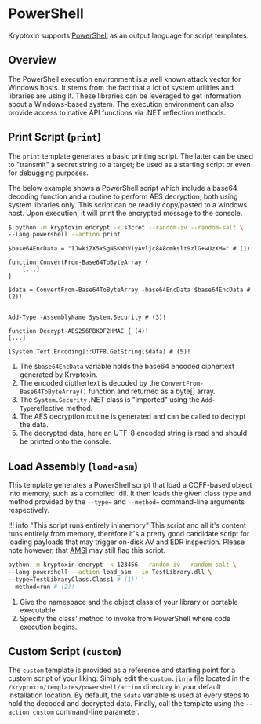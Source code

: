 # PowerShell

Kryptoxin supports [PowerShell](https://learn.microsoft.com/en-us/powershell/) as an output language for script templates.

## Overview

The PowerShell execution environment is a well known attack vector for Windows hosts. It stems from the fact that a lot of system utilities and libraries are using it. These libraries can be leveraged to get information about a Windows-based system. The execution environment can also provide access to native API functions via .NET reflection methods.

## Print Script (`print`)

The `print` template generates a basic printing script. The latter can be used to "transmit" a secret string to a target; be used as a starting script or even for debugging purposes.

The below example shows a PowerShell script which include a base64 decoding function and a routine to perform AES decryption; both using system libraries only. This script can be readily copy/pasted to a windows host. Upon execution, it will print the encrypted message to the console.

``` sh
$ python -m kryptoxin encrypt -k s3cret --random-iv --random-salt \
--lang powershell --action print
```

``` {.powershell .no-copy}
$base64EncData = "IJwkiZX5xSgNSKWhViyAvljc8A8omkslt9zlG+wUzXM=" # (1)!

function ConvertFrom-Base64ToByteArray {
    [...]
}

$data = ConvertFrom-Base64ToByteArray -base64EncData $base64EncData # (2)!


Add-Type -AssemblyName System.Security # (3)!

function Decrypt-AES256PBKDF2HMAC { (4)!
[...]

[System.Text.Encoding]::UTF8.GetString($data) # (5)!
```

1. The `$base64EncData` variable holds the base64 encoded ciphertext generated by Kryptoxin.
2. The encoded cipthertext is decoded by the `ConvertFrom-Base64ToByteArray()` function and returned as a byte[] array.
3. The `System.Security` .NET class is "imported" using the `Add-Type`reflective method.
4. The AES decryption routine is generated and can be called to decrypt the data.
5. The decrypted data, here an UTF-8 encoded string is read and should be printed onto the console.

## Load Assembly (`load-asm`)

This template generates a PowerShell script that load a COFF-based object into memory, such as a compiled .dll. It then loads the given class type and method provided by the `--type=` and `--method=` command-line arguments respectively.

!!! info "This script runs entirely in memory"
    This script and all it's content runs entirely from memory, therefore it's a pretty good candidate script for loading payloads that may trigger on-disk AV and EDR inspection. Please note however, that [AMSI](https://learn.microsoft.com/windows/win32/amsi/antimalware-scan-interface-portal) may still flag this script.

``` sh
python -m kryptoxin encrypt -k 123456 --random-iv --random-salt \
--lang powershell --action load_asm --in TestLibrary.dll \
--type=TestLibraryClass.Class1 # (1)! \
--method=run # (2)!
```

1. Give the namespace and the object class of your library or portable executable.
2. Specify the class' method to invoke from PowerShell where code execution begins.

## Custom Script (`custom`)

The `custom` template is provided as a reference and starting point for a custom script of your liking. Simply edit the `custom.jinja` file located in the `/kryptoxin/templates/powershell/action` directory in your default installation location. By default, the `$data` variable is used at every steps to hold the decoded and decrypted data. Finally, call the template using the `--action custom` command-line parameter.
